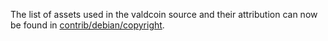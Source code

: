 The list of assets used in the valdcoin source and their attribution can now be found in [contrib/debian/copyright](../contrib/debian/copyright).

